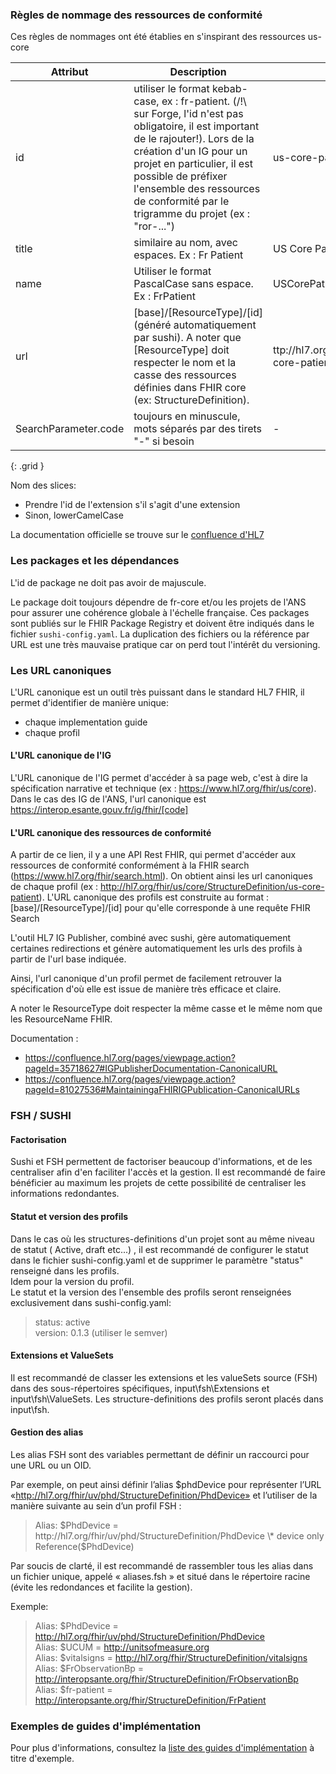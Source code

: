 

### Règles de nommage des ressources de conformité

Ces règles de nommages ont été établies en s'inspirant des ressources us-core

| **Attribut** | **Description** | **Exemple us-core** |
| ----- | ----- | ----- |
| id | utiliser le format kebab-case, ex : fr-patient. (/!\ sur Forge, l'id n'est pas obligatoire, il est important de le rajouter!). Lors de la création d'un IG pour un projet en particulier, il est possible de préfixer l'ensemble des ressources de conformité par le trigramme du projet (ex : "ror-...") | us-core-patient |
| title | similaire au nom, avec espaces. Ex : Fr Patient | US Core Patient Profile |
| name | Utiliser le format PascalCase sans espace. Ex : FrPatient | USCorePatientProfile |
| url | [base]/[ResourceType]/[id] (généré automatiquement par sushi). A noter que [ResourceType] doit respecter le nom et la casse des ressources définies dans FHIR core (ex: StructureDefinition). | ttp://hl7.org/fhir/us/core/StructureDefinition/us-core-patient |
| SearchParameter.code | toujours en minuscule, mots séparés par des tirets "-" si besoin | - |
{: .grid }

Nom des slices:
- Prendre l'id de l'extension s'il s'agit d'une extension
- Sinon, lowerCamelCase

La documentation officielle se trouve sur le [confluence d'HL7](https://confluence.hl7.org/pages/viewpage.action?pageId=35718826#GuidetoDesigningResources-NamingRules&Guidelines)


### Les packages et les dépendances

L'id de package ne doit pas avoir de majuscule. 

Le package doit toujours dépendre de fr-core et/ou les projets de l'ANS pour assurer une cohérence globale à l'échelle française. Ces packages sont publiés sur le FHIR Package Registry et doivent être indiqués dans le fichier `sushi-config.yaml`. La duplication des fichiers ou la référence par URL est une très mauvaise pratique car on perd tout l'intérêt du versioning.

### Les URL canoniques

L'URL canonique est un outil très puissant dans le standard HL7 FHIR, il permet d'identifier de manière unique:
- chaque implementation guide
- chaque profil

#### L'URL canonique de l'IG

L'URL canonique de l'IG permet d'accéder à sa page web, c'est à dire la spécification narrative et technique (ex : https://www.hl7.org/fhir/us/core).
Dans le cas des IG de l'ANS, l'url canonique est https://interop.esante.gouv.fr/ig/fhir/[code]

#### L'URL canonique des ressources de conformité

A partir de ce lien, il y a une API Rest FHIR, qui permet d'accéder aux ressources de conformité conformément à la FHIR search (https://www.hl7.org/fhir/search.html). On obtient ainsi les url canoniques de chaque profil (ex : http://hl7.org/fhir/us/core/StructureDefinition/us-core-patient).
L'URL canonique des profils est construite au format : [base]/[ResourceType]/[id] pour qu'elle corresponde à une requête FHIR Search

L'outil HL7 IG Publisher, combiné avec sushi, gère automatiquement certaines redirections et génère automatiquement les urls des profils à partir de l'url base indiquée.

Ainsi, l'url canonique d'un profil permet de facilement retrouver la spécification d'où elle est issue de manière très efficace et claire.

A noter le ResourceType doit respecter la même casse et le même nom que les ResourceName FHIR.

Documentation :
- https://confluence.hl7.org/pages/viewpage.action?pageId=35718627#IGPublisherDocumentation-CanonicalURL
- https://confluence.hl7.org/pages/viewpage.action?pageId=81027536#MaintainingaFHIRIGPublication-CanonicalURLs


### FSH / SUSHI

#### Factorisation

Sushi et FSH permettent de factoriser beaucoup d'informations, et de les centraliser afin d'en faciliter l'accès et la gestion.
Il est recommandé de faire bénéficier au maximum les projets de cette possibilité de centraliser les informations redondantes.

#### Statut et version des profils

Dans le cas où les structures-definitions d'un projet sont au même niveau de statut ( Active, draft etc...) , il est recommandé de configurer le statut dans le fichier sushi-config.yaml et de supprimer le paramètre "status" renseigné dans les profils.  
Idem pour la version du profil.  
Le statut et la version des l'ensemble des profils seront renseignées exclusivement dans sushi-config.yaml:

> status: active  
> version: 0.1.3 (utiliser le semver) 

#### Extensions et ValueSets

Il est recommandé de classer les extensions et les valueSets source (FSH) dans des sous-répertoires spécifiques, input\fsh\Extensions et input\fsh\ValueSets.
Les structure-definitions des profils seront placés dans input\fsh.

#### Gestion des alias

Les alias FSH sont des variables permettant de définir un raccourci pour une URL ou un OID. 

Par exemple, on peut ainsi définir l’alias $phdDevice pour représenter l’URL «http://hl7.org/fhir/uv/phd/StructureDefinition/PhdDevice» et l’utiliser de la manière suivante au sein d’un profil FSH :

> Alias: $PhdDevice = http://hl7.org/fhir/uv/phd/StructureDefinition/PhdDevice
> \* device only Reference($PhdDevice)


Par soucis de clarté, il est recommandé de rassembler tous les alias dans un fichier unique, appelé « aliases.fsh » et situé dans le répertoire racine (évite les redondances et facilite la gestion).

Exemple:
> Alias: $PhdDevice = http://hl7.org/fhir/uv/phd/StructureDefinition/PhdDevice   
> Alias: $UCUM = http://unitsofmeasure.org   
> Alias: $vitalsigns = http://hl7.org/fhir/StructureDefinition/vitalsigns   
> Alias: $FrObservationBp = http://interopsante.org/fhir/StructureDefinition/FrObservationBp  
> Alias: $fr-patient = http://interopsante.org/fhir/StructureDefinition/FrPatient  

### Exemples de guides d'implémentation

Pour plus d'informations, consultez la [liste des guides d'implémentation](https://interop.esante.gouv.fr/ig/fhir/) à titre d'exemple.
